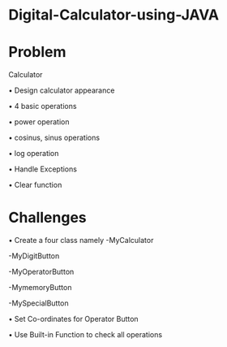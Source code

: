 # Digital-Calculator-using-JAVA

#  Problem 
Calculator

•	Design calculator appearance  

•	4 basic operations

•	power operation

•	cosinus, sinus operations

•	log operation

•	Handle Exceptions

•	Clear function

#  Challenges 

•	Create a four class namely 
-MyCalculator

-MyDigitButton

-MyOperatorButton

-MymemoryButton

-MySpecialButton

•	Set Co-ordinates for Operator Button

•	Use Built-in Function to check all operations
